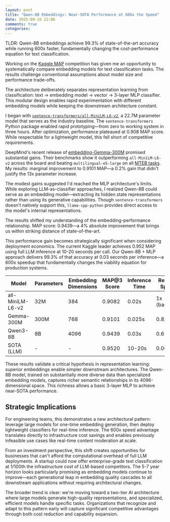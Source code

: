 ```yaml
---
layout: post
title: "Qwen-8B Embeddings: Near-SOTA Performance at 600x the Speed"
date: 2025-09-16 22:06
comments: true
categories: 
---
```


TLDR: Qwen-8B embeddings achieve 99.3% of state-of-the-art accuracy while running 600x faster, fundamentally changing the cost-performance equation for text classification.

Working on the [Kaggle MAP](https://www.kaggle.com/competitions/map-charting-student-math-misunderstandings) competition has given me an opportunity to systematically compare embedding models for text classification tasks. The results challenge conventional assumptions about model size and performance trade-offs. 

The architecture deliberately separates representation learning from classification: text → embedding model → vector → 3-layer MLP classifier. This modular design enables rapid experimentation with different embedding models while keeping the downstream architecture constant.

I began with [`sentence-transformers/all-MiniLM-L6-v2`](https://huggingface.co/sentence-transformers/all-MiniLM-L6-v2), a 22.7M parameter model that serves as the industry baseline. The `sentence-transformers` Python package enabled rapid prototyping—from zero to working system in three hours. After optimization, performance plateaued at 0.908 MAP score. While respectable for a lightweight model, this fell short of competitive requirements.

DeepMind's recent release of [embedding-Gemma-300M](https://huggingface.co/google/embeddinggemma-300m) promised substantial gains. Their benchmarks show it outperforming `all-MiniLM-L6-v2` across the board and beating `multilingual-e5-large` on all [MTEB tasks](https://developers.googleblog.com/en/introducing-embeddinggemma/). My results: marginal improvement to 0.9101 MAP—a 0.2% gain that didn't justify the 13x parameter increase. 

The modest gains suggested I'd reached the MLP architecture's limits. While exploring LLM-as-classifier approaches, I realized Qwen-8B could serve as an embedding model—extracting its hidden state representations rather than using its generative capabilities. Though `sentence-transformers` doesn't natively support this, `llama-cpp-python` provides direct access to the model's internal representations.

The results shifted my understanding of the embedding-performance relationship. MAP score: 0.9439—a 4% absolute improvement that brings us within striking distance of state-of-the-art.

This performance gain becomes strategically significant when considering deployment economics. The current Kaggle leader achieves 0.952 MAP using full LLM inference at 10-20 seconds per call. Our Qwen-8B + MLP approach delivers 99.3% of that accuracy at 0.03 seconds per inference—a 600x speedup that fundamentally changes the viability equation for production systems.


  | Model            | Parameters | Embedding Dimensions | MAP@3 Score | Inference Time | Relative Speed |
  |------------------|------------|----------------------|-------------|----------------|----------------|
  | all-MiniLM-L6-v2 | 32M        | 384                  | 0.9082      | 0.02s          | 1x (baseline)  |
  | Gemma-300M       | 300M       | 768                  | 0.9101      | 0.025s         | 0.8x           |
  | Qwen3-8B         | 8B         | 4096                 | 0.9439      | 0.03s          | 0.67x          |
  | SOTA (LLM)       | -          | -                    | 0.9520      | 10-20s         | 0.002x         |


These results validate a critical hypothesis in representation learning: superior embeddings enable simpler downstream architectures. The Qwen-8B model, trained on substantially more diverse data than specialized embedding models, captures richer semantic relationships in its 4096-dimensional space. This richness allows a basic 3-layer MLP to achieve near-SOTA performance.

## Strategic Implications

For engineering teams, this demonstrates a new architectural pattern: leverage large models for one-time embedding generation, then deploy lightweight classifiers for real-time inference. The 600x speed advantage translates directly to infrastructure cost savings and enables previously infeasible use cases like real-time content moderation at scale.

From an investment perspective, this shift creates opportunities for businesses that can't afford the computational overhead of full LLM deployments. A startup could now offer enterprise-grade text classification at 1/100th the infrastructure cost of LLM-based competitors. The 5-7 year horizon looks particularly promising as embedding models continue to improve—each generational leap in embedding quality cascades to all downstream applications without requiring architectural changes.

The broader trend is clear: we're moving toward a two-tier AI architecture where large models generate high-quality representations, and specialized, efficient models handle specific tasks. Organizations that recognize and adapt to this pattern early will capture significant competitive advantages through both cost reduction and capability expansion.
